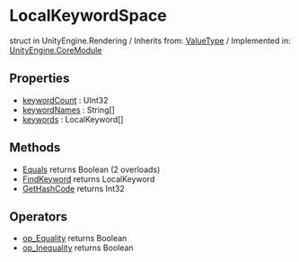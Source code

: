 # LocalKeywordSpace
struct in UnityEngine.Rendering
 / Inherits from: <a href="https://docs.unity3d.com/6000.0/Documentation/ScriptReference/ValueType.html">ValueType</a> / Implemented in: <a href="https://docs.unity3d.com/6000.0/Documentation/ScriptReference/UnityEngine.CoreModule.html">UnityEngine.CoreModule</a>
## Properties
- <a href="https://docs.unity3d.com/6000.0/Documentation/ScriptReference/LocalKeywordSpace-keywordCount.html">keywordCount</a> : UInt32
- <a href="https://docs.unity3d.com/6000.0/Documentation/ScriptReference/LocalKeywordSpace-keywordNames.html">keywordNames</a> : String[]
- <a href="https://docs.unity3d.com/6000.0/Documentation/ScriptReference/LocalKeywordSpace-keywords.html">keywords</a> : LocalKeyword[]
## Methods
- <a href="https://docs.unity3d.com/6000.0/Documentation/ScriptReference/LocalKeywordSpace.Equals.html">Equals</a> returns Boolean (2 overloads)
- <a href="https://docs.unity3d.com/6000.0/Documentation/ScriptReference/LocalKeywordSpace.FindKeyword.html">FindKeyword</a> returns LocalKeyword
- <a href="https://docs.unity3d.com/6000.0/Documentation/ScriptReference/LocalKeywordSpace.GetHashCode.html">GetHashCode</a> returns Int32
## Operators
- <a href="https://docs.unity3d.com/6000.0/Documentation/ScriptReference/LocalKeywordSpace.op_Equality.html">op_Equality</a> returns Boolean
- <a href="https://docs.unity3d.com/6000.0/Documentation/ScriptReference/LocalKeywordSpace.op_Inequality.html">op_Inequality</a> returns Boolean
